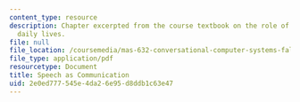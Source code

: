 ```yaml
---
content_type: resource
description: Chapter excerpted from the course textbook on the role of speech in our
  daily lives.
file: null
file_location: /coursemedia/mas-632-conversational-computer-systems-fall-2008/2e0ed777545e4da26e95d8ddb1c63e47_schmandt_ch1.pdf
file_type: application/pdf
resourcetype: Document
title: Speech as Communication
uid: 2e0ed777-545e-4da2-6e95-d8ddb1c63e47
---
```

